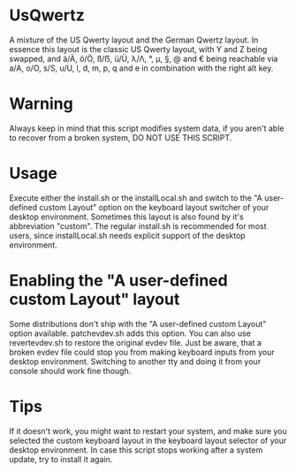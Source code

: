 # UsQwertz
 A mixture of the US Qwerty layout and the German Qwertz layout.
 In essence this layout is the classic US Qwerty layout, with Y and Z being swapped, and ä/Ä, ö/Ö, ß/ẞ, ü/Ü, λ/Λ, °, µ, §, @ and € being reachable via a/A, o/O, s/S, u/U, l, d, m, p, q and e in combination with the right alt key.
 
# Warning
 Always keep in mind that this script modifies system data, if you aren't able to recover from a broken system, DO NOT USE THIS SCRIPT.

# Usage
 Execute either the install.sh or the installLocal.sh and switch to the "A user-defined custom Layout" option on the keyboard layout switcher of your desktop environment.
 Sometimes this layout is also found by it's abbreviation "custom".
 The regular install.sh is recommended for most users, since installLocal.sh needs explicit support of the desktop environment.
 
# Enabling the "A user-defined custom Layout" layout
 Some distributions don't ship with the "A user-defined custom Layout" option available. patchevdev.sh adds this option. You can also use revertevdev.sh to restore the original evdev file.
 Just be aware, that a broken evdev file could stop you from making keyboard inputs from your desktop environment. Switching to another tty and doing it from your console should work fine though.

# Tips
 If it doesn't work, you might want to restart your system, and make sure you selected the custom keyboard layout in the keyboard layout selector of your desktop environment.
 In case this script stops working after a system update, try to install it again.


